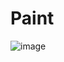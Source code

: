 # Paint
![image](https://user-images.githubusercontent.com/104872052/226162133-f951443d-376f-49a0-8c18-0dc3357b6480.png)


